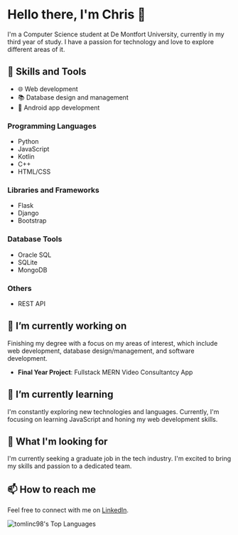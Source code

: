 # Hello there, I'm Chris 👋

I'm a Computer Science student at De Montfort University, currently in my third year of study. I have a passion for technology and love to explore different areas of it.

## 🚀 Skills and Tools

- 🌐 Web development
- 📚 Database design and management
- 📱 Android app development

### Programming Languages

- Python
- JavaScript
- Kotlin
- C++
- HTML/CSS

### Libraries and Frameworks

- Flask
- Django
- Bootstrap

### Database Tools

- Oracle SQL
- SQLite
- MongoDB

### Others

- REST API

## 🔭 I’m currently working on

Finishing my degree with a focus on my areas of interest, which include web development, database design/management, and software development.

- **Final Year Project**: Fullstack MERN Video Consultantcy App

## 🌱 I’m currently learning

I'm constantly exploring new technologies and languages. Currently, I'm focusing on learning JavaScript and honing my web development skills.

## 💼 What I'm looking for

I'm currently seeking a graduate job in the tech industry. I'm excited to bring my skills and passion to a dedicated team.

## 📫 How to reach me

Feel free to connect with me on [LinkedIn](https://www.linkedin.com/in/chris-tomlin-706b49222/).

![tomlinc98's Top Languages](https://github-readme-stats.vercel.app/api/top-langs/?username=tomlinc98&theme=vue-dark&show_icons=true&hide_border=true&layout=compact)

<!---
tomlinc98/tomlinc98 is a ✨ special ✨ repository because its `README.md` (this file) appears on your GitHub profile.
You can click the Preview link to take a look at your changes.
--->
